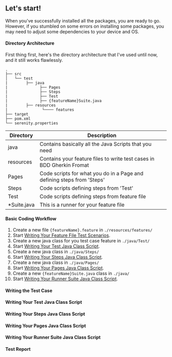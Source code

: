 ##  Let's start!
When you've successfully installed all the packages, you are ready to go. However, if you stumbled on some errors on installing some packages, you may need to adjust some dependencies to your device and OS.

#### Directory Architecture
First thing first, here's the directory architecture that I've used until now, and it still works flawlessly.

    .
    ├── src            
    │   └── test 
    |        ├── java
    |              ├── Pages
    |              ├── Steps
    |              ├── Test
    |              ├── {featureName}Suite.java
    |        ├── resources
    |               └──── features
    ├── target
    ├── pom.xml
    └── serenity.properties

| Directory     | Description                                                       |
| ---------     | ----------------------------------------------------------------- |
| java          | Contains basically all the Java Scripts that you need             |
| resources     | Contains your feature files to write test cases in BDD Gherkin Fromat |
| Pages         | Code scripts for what you do in a Page and defining steps from 'Steps'                      |
| Steps         | Code scripts defining steps from 'Test'                        |
| Test          | Code scripts defining steps from feature file                        |
| *Suite.java   | This is a runner for your feature file                        |

#### Basic Coding Workflow

1. Create a new file `{featureName}.feature` in `./resources/features/`
2. Start [Writing Your Feature File Test Scenarios](#writing-the-test-case).
3. Create a new java class for you test case feature in `./java/Test/`
4. Start [Writing Your Test Java Class Script](#writing-your-test-java-class-script).
5. Create a new java class in `./java/Steps/`
6. Start [Writing Your Steps Java Class Script](#writing-your-steps-java-class-script).
7. Create a new java class in `./java/Pages/`
8. Start [Writing Your Pages Java Class Script](#writing-your-pages-java-class-script).
9. Create a new `{featureName}Suite.java` class in `./java/`
10. Start [Writing Your Runner Suite Java Class Script](#writing-your-runner-suite-java-class-script).

#### Writing the Test Case

#### Writing Your Test Java Class Script

#### Writing Your Steps Java Class Script

#### Writing Your Pages Java Class Script

#### Writing Your Runner Suite Java Class Script

#### Test Report
